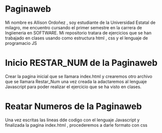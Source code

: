 # Paginaweb
Mi nombre es Allison Ordoñez , soy estudiante de la Universidad Estatal de milagro, me encuentro cursando el primer semestre en la carrera de Ingiieneria en SOFTWARE.
Mi repositorio tratara de ejercicios que se han trabajado en clases usando como estructura html , css y el lenguaje de programacio JS

#  Inicio RESTAR_NUM de la Paginaweb
Crear la pagina inicial que se llamara index.html y crearemos otro archivo que se llamara Restar_Num una vez creada la adactaremos al lenguaje Javascript para poder realizar el ejercicio que se ha visto en clases.

# Reatar Numeros de la Paginaweb
Una vez escritas las lineas dde codigo con el lenguaje Javascript y finalizada la pagina index.html , procederemos a darle formato con css
